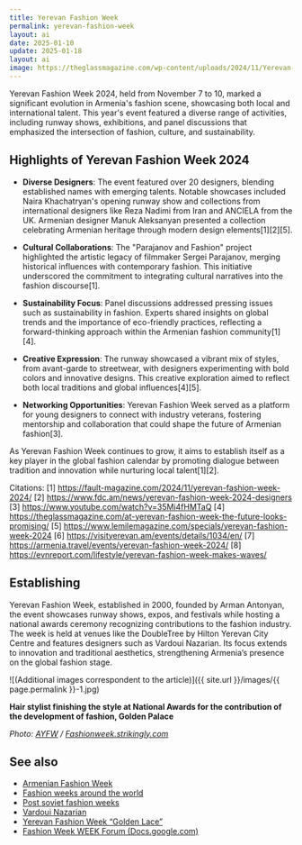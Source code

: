 ```yaml
---
title: Yerevan Fashion Week
permalink: yerevan-fashion-week
layout: ai
date: 2025-01-10
update: 2025-01-18
layout: ai
image: https://theglassmagazine.com/wp-content/uploads/2024/11/Yerevan-Fashion-Week-2024-Report.jpg
---
```


Yerevan Fashion Week 2024, held from November 7 to 10, marked a significant evolution in Armenia's fashion scene, showcasing both local and international talent. This year's event featured a diverse range of activities, including runway shows, exhibitions, and panel discussions that emphasized the intersection of fashion, culture, and sustainability.

## Highlights of Yerevan Fashion Week 2024

- **Diverse Designers**: The event featured over 20 designers, blending established names with emerging talents. Notable showcases included Naira Khachatryan's opening runway show and collections from international designers like Reza Nadimi from Iran and ANCIELA from the UK. Armenian designer Manuk Aleksanyan presented a collection celebrating Armenian heritage through modern design elements[1][2][5].

- **Cultural Collaborations**: The "Parajanov and Fashion" project highlighted the artistic legacy of filmmaker Sergei Parajanov, merging historical influences with contemporary fashion. This initiative underscored the commitment to integrating cultural narratives into the fashion discourse[1].

- **Sustainability Focus**: Panel discussions addressed pressing issues such as sustainability in fashion. Experts shared insights on global trends and the importance of eco-friendly practices, reflecting a forward-thinking approach within the Armenian fashion community[1][4].

- **Creative Expression**: The runway showcased a vibrant mix of styles, from avant-garde to streetwear, with designers experimenting with bold colors and innovative designs. This creative exploration aimed to reflect both local traditions and global influences[4][5].

- **Networking Opportunities**: Yerevan Fashion Week served as a platform for young designers to connect with industry veterans, fostering mentorship and collaboration that could shape the future of Armenian fashion[3].

As Yerevan Fashion Week continues to grow, it aims to establish itself as a key player in the global fashion calendar by promoting dialogue between tradition and innovation while nurturing local talent[1][2].

Citations:
[1] https://fault-magazine.com/2024/11/yerevan-fashion-week-2024/
[2] https://www.fdc.am/news/yerevan-fashion-week-2024-designers
[3] https://www.youtube.com/watch?v=35Mi4fHMTaQ
[4] https://theglassmagazine.com/at-yerevan-fashion-week-the-future-looks-promising/
[5] https://www.lemilemagazine.com/specials/yerevan-fashion-week-2024
[6] https://visityerevan.am/events/details/1034/en/
[7] https://armenia.travel/events/yerevan-fashion-week-2024/
[8] https://evnreport.com/lifestyle/yerevan-fashion-week-makes-waves/

## Establishing

Yerevan Fashion Week, established in 2000, founded by Arman Antonyan, the event showcases runway shows, expos, and festivals while hosting a national awards ceremony recognizing contributions to the fashion industry. The week is held at venues like the DoubleTree by Hilton Yerevan City Centre and features designers such as Vardoui Nazarian. Its focus extends to innovation and traditional aesthetics, strengthening Armenia’s presence on the global fashion stage.

![(Additional images correspondent to the article)]({{ site.url }}/images/{{ page.permalink }}-1.jpg)

**Hair stylist finishing the style at National Awards for the contribution of the development of fashion, Golden Palace**

*Photo: [AYFW](fashionweek.strikingly.com) / [Fashionweek.strikingly.com](fashionweek.strikingly.com)*

## See also

+ [Armenian Fashion Week](armenian-fashion-week)
+ [Fashion weeks around the world](fashion-weeks-around-the-world)
+ [Post soviet fashion weeks](post-soviet-fashion-weeks)
+ [Vardoui Nazarian](vardoui-nazarian)
+ [Yerevan Fashion Week “Golden Lace”](yerevan-fashion-week-golden-lace)
+ [Fashion Week WEEK Forum (Docs.google.com)](https://docs.google.com/forms/d/e/1FAIpQLScy7ZmXMJ0XstLk-osNyBW_iZncRw0xDIKAWRP98WNkPP_MYQ/viewform)
